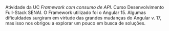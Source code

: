 Atividade da UC *Framework com consumo de API*. Curso Desenvolvimento Full-Stack SENAI. O Framework utilizado foi o Angular 15. Algumas dificuldades surgiram em virtude das grandes mudanças do Angular v. 17, mas isso nos obrigou a explorar um pouco em busca de soluções.
